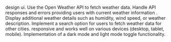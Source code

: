 design ui.
Use the Open Weather API to fetch weather data.
Handle API responses and errors
providing users with current weather information . 
Display additional weather details such as humidity, wind speed, or weather description.
Implement a search option for users to fetch weather data for other cities.
responsive and works well on various devices (desktop, tablet, mobile).
 Implementation of a dark mode and light mode toggle functionality.

